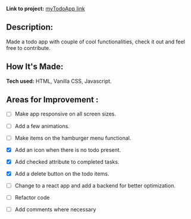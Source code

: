 **Link to project:** [myTodoApp link](https://mytodoappletsgetit.netlify.app/)

## Description:
Made a todo app with couple of cool functionalities, check it out and feel free to contribute.
## How It's Made:
**Tech used:** HTML, Vanilla CSS, Javascript.
## Areas for Improvement :
- [ ] Make app responsive on all screen sizes.
- [ ] Add a few animations.
- [ ] Make items on the hamburger menu functional.
- [x] Add an icon when there is no todo present.
- [x] Add checked attribute to completed tasks.
- [x] Add a delete button on the todo items.
- [ ] Change to a react app and add a backend for better optimization.
- [ ] Refactor code
- [ ] Add comments where necessary
      
